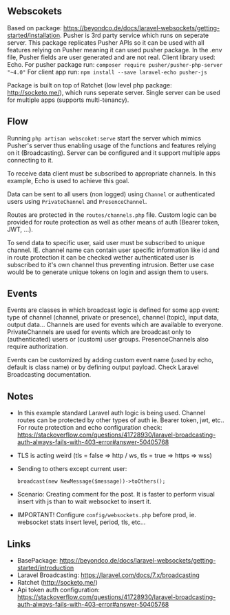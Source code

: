 ## Webscokets

Based on package: https://beyondco.de/docs/laravel-websockets/getting-started/installation.
Pusher is 3rd party service which runs on seperate server. 
This package replicates Pusher APIs so it can be used with all features relying on Pusher meaning it can used pusher package.
In the .env file, Pusher fields are user generated and are not real.
Client library used: Echo.
For pusher package run: ``composer require pusher/pusher-php-server "~4.0"``
For client app run: ``npm install --save laravel-echo pusher-js``

Package is built on top of Ratchet (low level php package: http://socketo.me/), which runs seperate server. Single server can be used for multiple apps (supports multi-tenancy).

## Flow

Running ``php artisan webscoket:serve`` start the server which mimics Pusher's server thus enabling usage of the functions and features relying on it (Broadcasting). Server can be configured and it support multiple apps connecting to it. 

To receive data client must be subscribed to appropriate channels. In this example, Echo is used to achieve this goal. 

Data can be sent to all users (non logged) using ``Channel`` or authenticated users using ``PrivateChannel`` and ``PresenceChannel``. 

Routes are protected in the ``routes/channels.php`` file. Custom logic can be provided for route protection as well as other means of auth (Bearer token, JWT, ...).

To send data to specific user, said user must be subscribed to unique channel. IE. channel name can contain user specific information like id and in route protection it can be checked wether authenticated user is subscribed to it's own channel thus preventing intrusion. Better use case would be to generate unique tokens on login and assign them to users.

## Events

Events are classes in which broadcast logic is defined for some app event: type of channel (channel, private or presence), channel (topic), input data, output data... 
Channels are used for events which are available to everyone.
PrivateChannels are used for events which are broadcast only to (authenticated) users or (custom) user groups.
PresenceChannels also require authorization.

Events can be customized by adding custom event name (used by echo, default is class name) or by defining output payload. Check Laravel Broadcasting documentation.

## Notes

- In this example standard Laravel auth logic is being used. Channel routes can be protected by other types of auth ie. Bearer token, jwt, etc.. For route protection and echo configuration check: https://stackoverflow.com/questions/41728930/laravel-broadcasting-auth-always-fails-with-403-error#answer-50405768
- TLS is acting weird (tls = false => http / ws, tls = true => https => wss)
- Sending to others except current user: 

    ``broadcast(new NewMessage($message))->toOthers();``

- Scenario: Creating comment for the post. It is faster to perform visual insert vith js than to wait websocket to insert it.
- IMPORTANT! Configure ``config/websockets.php`` before prod, ie. websocket stats insert level, period, tls, etc...

## Links

- BasePackage: https://beyondco.de/docs/laravel-websockets/getting-started/introduction
- Laravel Broadcasting: https://laravel.com/docs/7.x/broadcasting
- Ratchet (http://socketo.me/)
- Api token auth configuration: https://stackoverflow.com/questions/41728930/laravel-broadcasting-auth-always-fails-with-403-error#answer-50405768